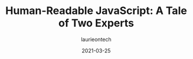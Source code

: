 ---
author: laurieontech
date: 2021-03-25
publisher: alistapart
tags:
  - javascript
  - maintainability
target_url: https://alistapart.com/article/human-readable-javascript/
title: "Human-Readable JavaScript: A Tale of Two Experts"
---